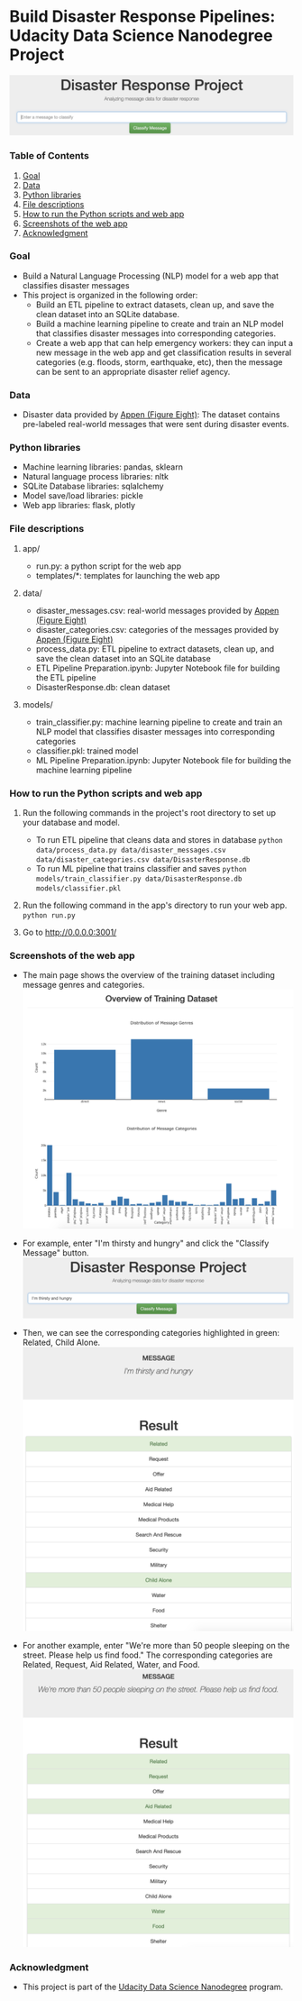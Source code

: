 # Build Disaster Response Pipelines: Udacity Data Science Nanodegree Project
![image](images/intro.png)

### Table of Contents
1. [Goal](#goal)
2. [Data](#data)
3. [Python libraries](#python-libraries)
4. [File descriptions](#file-descriptions)
5. [How to run the Python scripts and web app](#how-to-run-the-python-scripts-and-web-app)
6. [Screenshots of the web app](#screenshots-of-the-web-app)
7. [Acknowledgment](#acknowledgment)

### Goal
- Build a Natural Language Processing (NLP) model for a web app that classifies disaster messages
- This project is organized in the following order:
  - Build an ETL pipeline to extract datasets, clean up, and save the clean dataset into an SQLite database.
  - Build a machine learning pipeline to create and train an NLP model that classifies disaster messages into corresponding categories.
  - Create a web app that can help emergency workers: they can input a new message in the web app and get classification results in several categories (e.g. floods, storm, earthquake, etc), then the message can be sent to an appropriate disaster relief agency.

### Data
- Disaster data provided by [Appen (Figure Eight)](https://appen.com/): The dataset contains pre-labeled real-world messages that were sent during disaster events.

### Python libraries
- Machine learning libraries: pandas, sklearn
- Natural language process libraries: nltk
- SQLite Database libraries: sqlalchemy
- Model save/load libraries: pickle
- Web app libraries: flask, plotly

### File descriptions
1. app/
    - run.py: a python script for the web app
    - templates/*: templates for launching the web app

2. data/
    - disaster_messages.csv: real-world messages provided by [Appen (Figure Eight)](https://appen.com/) 
    - disaster_categories.csv: categories of the messages provided by [Appen (Figure Eight)](https://appen.com/) 
    - process_data.py: ETL pipeline to extract datasets, clean up, and save the clean dataset into an SQLite database
    - ETL Pipeline Preparation.ipynb: Jupyter Notebook file for building the ETL pipeline
    - DisasterResponse.db: clean dataset
3. models/
    - train_classifier.py: machine learning pipeline to create and train an NLP model that classifies disaster messages into corresponding categories
    - classifier.pkl: trained model
    - ML Pipeline Preparation.ipynb: Jupyter Notebook file for building the machine learning pipeline

### How to run the Python scripts and web app
1. Run the following commands in the project's root directory to set up your database and model.

    - To run ETL pipeline that cleans data and stores in database
        `python data/process_data.py data/disaster_messages.csv data/disaster_categories.csv data/DisasterResponse.db`
    - To run ML pipeline that trains classifier and saves
        `python models/train_classifier.py data/DisasterResponse.db models/classifier.pkl`

2. Run the following command in the app's directory to run your web app.
    `python run.py`

3. Go to http://0.0.0.0:3001/

### Screenshots of the web app
- The main page shows the overview of the training dataset including message genres and categories.
  ![image](images/overview_dataset.png)
  
- For example, enter "I'm thirsty and hungry" and click the "Classify Message" button.
  ![image](images/sample_message.png)
  
- Then, we can see the corresponding categories highlighted in green: Related, Child Alone.
  ![image](images/sample_result1.png)
  
- For another example, enter "We're more than 50 people sleeping on the street. Please help us find food." The corresponding categories are Related, Request, Aid Related, Water, and Food.
  ![image](images/sample_result2.png)

### Acknowledgment
- This project is part of the [Udacity Data Science Nanodegree](https://www.udacity.com/course/data-scientist-nanodegree--nd025) program.
